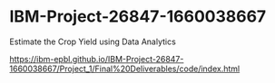 # IBM-Project-26847-1660038667
Estimate the Crop Yield using Data Analytics




https://ibm-epbl.github.io/IBM-Project-26847-1660038667/Project_1/Final%20Deliverables/code/index.html
